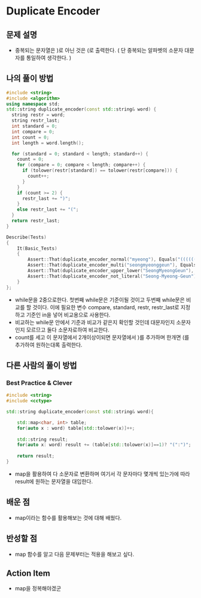 # Duplicate Encoder

## 문제 설명

*   중복되는 문자열은 )로 아닌 것은 (로 출력한다. ( 단 중복되는 알파벳의 소문자 대문자를 통일하여 생각한다. )

## 나의 풀이 방법

```cpp
#include <string>
#include <algorithm>
using namespace std;
std::string duplicate_encoder(const std::string& word) {
  string restr = word;
  string restr_last;
  int standard = 0;
  int compare = 0;
  int count = 0;
  int length = word.length();

  for (standard = 0; standard < length; standard++) {
    count = 0;
    for (compare = 0; compare < length; compare++) {
      if (tolower(restr[standard]) == tolower(restr[compare])) {
        count++;
      }
    }
    if (count >= 2) {
      restr_last += ")";
    }
    else restr_last += "(";
  }
  return restr_last;
}

Describe(Tests)
{  
    It(Basic_Tests)
    {
        Assert::That(duplicate_encoder_normal("myeong"), Equals("(((((("));
        Assert::That(duplicate_encoder_multi("seongmyeonggeun"), Equals("())))(())))))()"));
        Assert::That(duplicate_encoder_upper_lower("SeongMyeongGeun"), Equals("())))(())))))()"));
        Assert::That(duplicate_encoder_not_literal("Seong-Myeong-Geun"), Equals("()))))(()))))))()"));
    }
};
```

*   while문을 2중으로한다. 첫번째 while문은 기준이될 것이고 두번째 while문은 비교를 할 것이다. 
    이에 필요한 변수 compare, standard, restr, restr_last로 지정하고 기준인 in을 넣어 비교용으로 사용한다.
*   비교하는 while문 안에서 기준과 비교가 같은지 확인할 것인데 대문자인지 소문자인지 모르므고 둘다 소문자로하여 비교한다.
*   count를 세고 이 문자열에서 2개이상이되면 문자열에서 )를 추가하며 한개면 (를 추가하여 원하는대록 출력한다.
## 다른 사람의 풀이 방법

### Best Practice & Clever

```cpp
#include <string>
#include <cctype>

std::string duplicate_encoder(const std::string& word){

    std::map<char, int> table;
    for(auto x : word) table[std::tolower(x)]++;
    
    std::string result;
    for(auto x: word) result += (table[std::tolower(x)]==1)? "(":")";
    
    return result;
}
```

*   map을 활용하여 다 소문자로 변환하며 여기서 각 문자마다 몇개씩 있는가에 따라 result에 원하는 문자열을 대입한다.

## 배운 점

*   map이라는 함수를 활용해보는 것에 대해 배웠다.

## 반성할 점
*   map 함수를 알고 다음 문제부터는 적용을 해보고 싶다.

## Action Item

*   map을 정복해야겠군